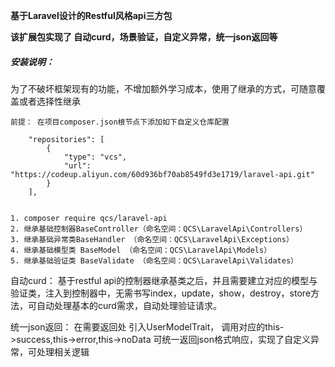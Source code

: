 **基于Laravel设计的Restful风格api三方包**

**该扩展包实现了 自动curd，场景验证，自定义异常，统一json返回等**

##### 安装说明：
为了不破坏框架现有的功能，不增加额外学习成本，使用了继承的方式，可随意覆盖或者选择性继承


```
前提： 在项目composer.json根节点下添加如下自定义仓库配置

    "repositories": [
        {
            "type": "vcs",
            "url": "https://codeup.aliyun.com/60d936bf70ab8549fd3e1719/laravel-api.git"
        }
    ],


1. composer require qcs/laravel-api
2. 继承基础控制器BaseController（命名空间：QCS\LaravelApi\Controllers）
3. 继承基础异常类BaseHandler （命名空间：QCS\LaravelApi\Exceptions）
4. 继承基础模型类 BaseModel （命名空间：QCS\LaravelApi\Models）
5. 继承基础验证类 BaseValidate （命名空间：QCS\LaravelApi\Validates）
```



自动curd：
基于restful api的控制器继承基类之后，并且需要建立对应的模型与验证类，注入到控制器中，无需书写index，update，show，destroy，store方法，可自动处理基本的curd需求，自动处理验证请求。

统一json返回：
在需要返回处 引入UserModelTrait， 调用对应的this->success,this->error,this->noData 可统一返回json格式响应，实现了自定义异常，可处理相关逻辑



